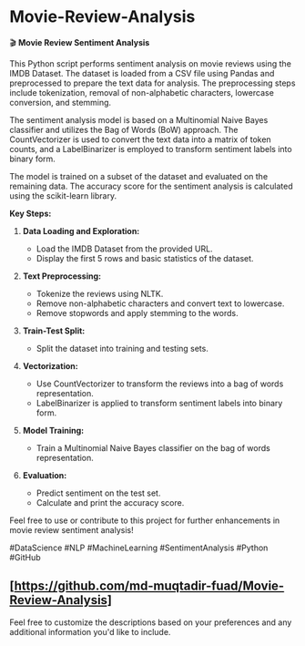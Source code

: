 # Movie-Review-Analysis
🎬 **Movie Review Sentiment Analysis**

This Python script performs sentiment analysis on movie reviews using the IMDB Dataset. The dataset is loaded from a CSV file using Pandas and preprocessed to prepare the text data for analysis. The preprocessing steps include tokenization, removal of non-alphabetic characters, lowercase conversion, and stemming.

The sentiment analysis model is based on a Multinomial Naive Bayes classifier and utilizes the Bag of Words (BoW) approach. The CountVectorizer is used to convert the text data into a matrix of token counts, and a LabelBinarizer is employed to transform sentiment labels into binary form.

The model is trained on a subset of the dataset and evaluated on the remaining data. The accuracy score for the sentiment analysis is calculated using the scikit-learn library.

**Key Steps:**
1. **Data Loading and Exploration:**
   - Load the IMDB Dataset from the provided URL.
   - Display the first 5 rows and basic statistics of the dataset.

2. **Text Preprocessing:**
   - Tokenize the reviews using NLTK.
   - Remove non-alphabetic characters and convert text to lowercase.
   - Remove stopwords and apply stemming to the words.

3. **Train-Test Split:**
   - Split the dataset into training and testing sets.

4. **Vectorization:**
   - Use CountVectorizer to transform the reviews into a bag of words representation.
   - LabelBinarizer is applied to transform sentiment labels into binary form.

5. **Model Training:**
   - Train a Multinomial Naive Bayes classifier on the bag of words representation.

6. **Evaluation:**
   - Predict sentiment on the test set.
   - Calculate and print the accuracy score.

Feel free to use or contribute to this project for further enhancements in movie review sentiment analysis!


#DataScience #NLP #MachineLearning #SentimentAnalysis #Python #GitHub

[https://github.com/md-muqtadir-fuad/Movie-Review-Analysis]
--- 

Feel free to customize the descriptions based on your preferences and any additional information you'd like to include.
